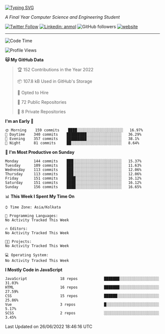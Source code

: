 [![Typing SVG](https://readme-typing-svg.herokuapp.com?lines=HI%2C+I'm+Tonal;I'm+a+MEVN+Stack+Developer)](https://git.io/typing-svg)

<p><em>A Final Year Computer Science and Engineering Student</em></p>

[![Twitter Follow](https://img.shields.io/twitter/follow/tonalmathew?style=flat)](https://twitter.com/intent/follow?screen_name=tonalmathew)
[![Linkedin: anmol](https://img.shields.io/badge/tonal-mathew?style=flat-square&logo=Linkedin&logoColor=white&link=https://www.linkedin.com/in/tonal-mathew/)](https://www.linkedin.com/in/tonal-mathew/)
![GitHub followers](https://img.shields.io/github/followers/tonalmathew?label=Follow&style=social)
[![website](https://img.shields.io/badge/Website-46a2f1.svg?&style=flat-square&logo=Google-Chrome&logoColor=white&link=http://tonalmathew.github.io/)](http://tonalmathew.github.io/)

---
<!--START_SECTION:waka-->
![Code Time](http://img.shields.io/badge/Code%20Time-0%20secs-blue)

![Profile Views](http://img.shields.io/badge/Profile%20Views-0-blue)

**🐱 My GitHub Data** 

> 🏆 152 Contributions in the Year 2022
 > 
> 📦 107.8 kB Used in GitHub's Storage 
 > 
> 💼 Opted to Hire
 > 
> 📜 72 Public Repositories 
 > 
> 🔑 8 Private Repositories  
 > 
**I'm an Early 🐤** 

```text
🌞 Morning    159 commits    ████░░░░░░░░░░░░░░░░░░░░░   16.97% 
🌆 Daytime    340 commits    █████████░░░░░░░░░░░░░░░░   36.29% 
🌃 Evening    357 commits    █████████░░░░░░░░░░░░░░░░   38.1% 
🌙 Night      81 commits     ██░░░░░░░░░░░░░░░░░░░░░░░   8.64%

```
📅 **I'm Most Productive on Sunday** 

```text
Monday       144 commits    ███░░░░░░░░░░░░░░░░░░░░░░   15.37% 
Tuesday      109 commits    ███░░░░░░░░░░░░░░░░░░░░░░   11.63% 
Wednesday    113 commits    ███░░░░░░░░░░░░░░░░░░░░░░   12.06% 
Thursday     113 commits    ███░░░░░░░░░░░░░░░░░░░░░░   12.06% 
Friday       151 commits    ████░░░░░░░░░░░░░░░░░░░░░   16.12% 
Saturday     151 commits    ████░░░░░░░░░░░░░░░░░░░░░   16.12% 
Sunday       156 commits    ████░░░░░░░░░░░░░░░░░░░░░   16.65%

```


📊 **This Week I Spent My Time On** 

```text
⌚︎ Time Zone: Asia/Kolkata

💬 Programming Languages: 
No Activity Tracked This Week

🔥 Editors: 
No Activity Tracked This Week

🐱‍💻 Projects: 
No Activity Tracked This Week

💻 Operating System: 
No Activity Tracked This Week

```

**I Mostly Code in JavaScript** 

```text
JavaScript               18 repos            ███████░░░░░░░░░░░░░░░░░░   31.03% 
HTML                     16 repos            ███████░░░░░░░░░░░░░░░░░░   27.59% 
CSS                      15 repos            ██████░░░░░░░░░░░░░░░░░░░   25.86% 
Vue                      3 repos             █░░░░░░░░░░░░░░░░░░░░░░░░   5.17% 
SCSS                     2 repos             ░░░░░░░░░░░░░░░░░░░░░░░░░   3.45%

```



 Last Updated on 26/06/2022 18:46:16 UTC
<!--END_SECTION:waka-->
